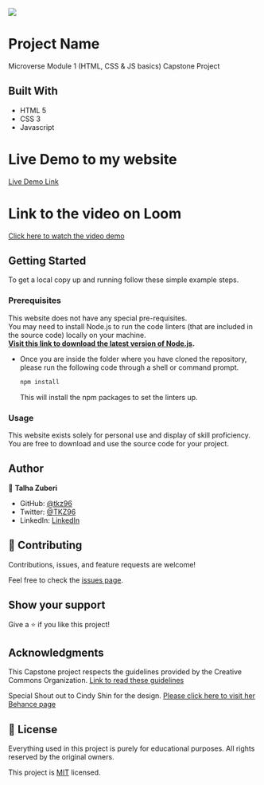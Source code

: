 ![](https://img.shields.io/badge/Microverse-blueviolet)

# Project Name

Microverse Module 1 (HTML, CSS &amp; JS basics) Capstone Project

## Built With

- HTML 5
- CSS 3
- Javascript

# Live Demo to my website

[Live Demo Link](https://tkz96.github.io/Capstone1/index.html)

# Link to the video on Loom

[Click here to watch the video demo](https://www.loom.com/share/9e9acd954b1a4671ba032c1859b981c0)

## Getting Started

To get a local copy up and running follow these simple example steps.

### Prerequisites

This website does not have any special pre-requisites.<br />
You may need to install Node.js to run the code linters (that are included in the source code) locally on your machine.<br />
<b>[Visit this link to download the latest version of Node.js](https://nodejs.org/en/download/).</b>

- Once you are inside the folder where you have cloned the repository, please run the following code through a shell or command prompt.

  ```sh
  npm install
  ```

  This will install the npm packages to set the linters up.

### Usage

This website exists solely for personal use and display of skill proficiency. You are free to download and use the source code for your project.

## Author

👤 **Talha Zuberi**

- GitHub: [@tkz96](https://github.com/tkz96)
- Twitter: [@TKZ96](https://twitter.com/tkz96)
- LinkedIn: [LinkedIn](https://linkedin.com/in/talha-zuberi)

## 🤝 Contributing

Contributions, issues, and feature requests are welcome!

Feel free to check the [issues page](../../issues/).

## Show your support

Give a ⭐️ if you like this project!

## Acknowledgments

This Capstone project respects the guidelines provided by the Creative Commons Organization.
[Link to read these guidelines](https://creativecommons.org/licenses/by-nc/4.0/)

Special Shout out to Cindy Shin for the design.
[Please click here to visit her Behance page](https://www.behance.net/adagio07)

## 📝 License

Everything used in this project is purely for educational purposes.
All rights reserved by the original owners.

This project is [MIT](./MIT.md) licensed.
